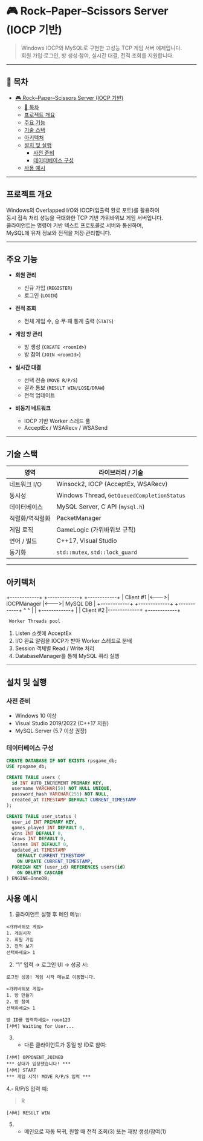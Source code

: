 # 🎮 Rock–Paper–Scissors Server (IOCP 기반)

> Windows IOCP와 MySQL로 구현한 고성능 TCP 게임 서버 예제입니다.  
> 회원 가입·로그인, 방 생성·참여, 실시간 대결, 전적 조회를 지원합니다.

---

## 🔖 목차

- [🎮 Rock–Paper–Scissors Server (IOCP 기반)](#-rockpaperscissors-server-iocp-기반)
  - [🔖 목차](#-목차)
  - [프로젝트 개요](#프로젝트-개요)
  - [주요 기능](#주요-기능)
  - [기술 스택](#기술-스택)
  - [아키텍처](#아키텍처)
  - [설치 및 실행](#설치-및-실행)
    - [사전 준비](#사전-준비)
    - [데이터베이스 구성](#데이터베이스-구성)
  - [사용 예시](#사용-예시)

---

## 프로젝트 개요

Windows의 Overlapped I/O와 IOCP(입출력 완료 포트)를 활용하여  
동시 접속 처리 성능을 극대화한 TCP 기반 가위바위보 게임 서버입니다.  
클라이언트는 명령어 기반 텍스트 프로토콜로 서버와 통신하며,  
MySQL에 유저 정보와 전적을 저장·관리합니다.

---

## 주요 기능

- **회원 관리**  
  - 신규 가입 (`REGISTER`)  
  - 로그인 (`LOGIN`)  

- **전적 조회**  
  - 전체 게임 수, 승·무·패 통계 출력 (`STATS`)  

- **게임 방 관리**  
  - 방 생성 (`CREATE <roomId>`)  
  - 방 참여 (`JOIN <roomId>`)  

- **실시간 대결**  
  - 선택 전송 (`MOVE R/P/S`)  
  - 결과 통보 (`RESULT WIN/LOSE/DRAW`)  
  - 전적 업데이트  

- **비동기 네트워크**  
  - IOCP 기반 Worker 스레드 풀  
  - AcceptEx / WSARecv / WSASend  

---

## 기술 스택

| 영역            | 라이브러리 / 기술                   |
| --------------- | ----------------------------------- |
| 네트워크 I/O    | Winsock2, IOCP (AcceptEx, WSARecv)  |
| 동시성          | Windows Thread, `GetQueuedCompletionStatus` |
| 데이터베이스    | MySQL Server, C API (`mysql.h`)     |
| 직렬화/역직렬화 | PacketManager                       |
| 게임 로직       | GameLogic (가위바위보 규칙)         |
| 언어 / 빌드     | C++17, Visual Studio                |
| 동기화          | `std::mutex`, `std::lock_guard`     |

---

## 아키텍처
+------------+     +-------------+     +------------+
| Client #1  |<--->| IOCPManager |<--->|  MySQL DB  |
+------------+     +-------------+     +------------+
       ^                   ^
       |                   |
+------------+             |
| Client #2  |-------------+
+------------+

     Worker Threads pool


1. Listen 소켓에 AcceptEx  
2. I/O 완료 알림을 IOCP가 받아 Worker 스레드로 분배  
3. Session 객체별 Read / Write 처리  
4. DatabaseManager를 통해 MySQL 쿼리 실행  

---

## 설치 및 실행

### 사전 준비

- Windows 10 이상  
- Visual Studio 2019/2022 (C++17 지원)  
- MySQL Server (5.7 이상 권장)  

### 데이터베이스 구성

```sql
CREATE DATABASE IF NOT EXISTS rpsgame_db;
USE rpsgame_db;

CREATE TABLE users (
  id INT AUTO_INCREMENT PRIMARY KEY,
  username VARCHAR(50) NOT NULL UNIQUE,
  password_hash VARCHAR(255) NOT NULL,
  created_at TIMESTAMP DEFAULT CURRENT_TIMESTAMP
);

CREATE TABLE user_status (
  user_id INT PRIMARY KEY,
  games_played INT DEFAULT 0,
  wins INT DEFAULT 0,
  draws INT DEFAULT 0,
  losses INT DEFAULT 0,
  updated_at TIMESTAMP
    DEFAULT CURRENT_TIMESTAMP
    ON UPDATE CURRENT_TIMESTAMP,
  FOREIGN KEY (user_id) REFERENCES users(id)
    ON DELETE CASCADE
) ENGINE=InnoDB;
```

## 사용 예시
1. 클라이언트 실행 후 메인 메뉴:
```
<가위바위보 게임>
1. 게임시작
2. 회원 가입
3. 전적 보기
선택하세요> 1
```
2. “1” 입력 → 로그인 UI → 성공 시:
```
로그인 성공! 게임 시작 메뉴로 이동합니다.

<가위바위보 게임>
1. 방 만들기
2. 방 참여
선택하세요> 1

방 ID를 입력하세요> room123
[서버] Waiting for User...
```

3. - 다른 클라이언트가 동일 방 ID로 참여:
``` 
[서버] OPPONENT_JOINED
*** 상대가 입장했습니다! ***
[서버] START
*** 게임 시작! MOVE R/P/S 입력 ***
```

4.- R/P/S 입력 예:
> R
``` 
[서버] RESULT WIN
```

5. - 메인으로 자동 복귀, 원할 때 전적 조회(3) 또는 재방 생성/참여(1)


